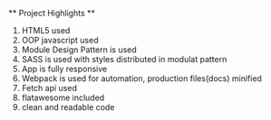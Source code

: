 ** Project Highlights **
1. HTML5 used
2. OOP javascript used
3. Module Design Pattern is used
4. SASS is used with styles distributed in modulat pattern
5. App is fully responsive
6. Webpack is used for automation, production files(docs) minified
7. Fetch api used
8. flatawesome included
9. clean and readable code
